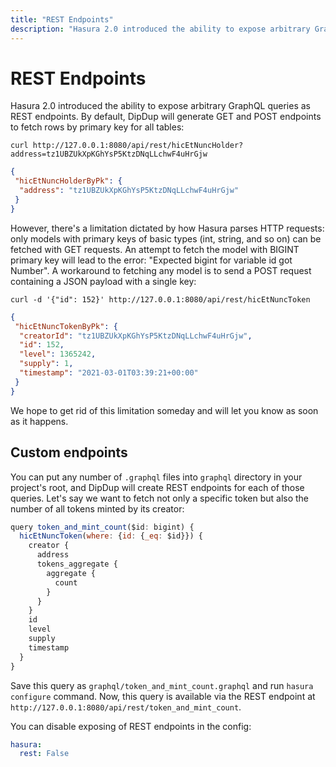 ```yaml
---
title: "REST Endpoints"
description: "Hasura 2.0 introduced the ability to expose arbitrary GraphQL queries as REST endpoints. By default, DipDup will generate GET and POST endpoints to fetch rows by primary key for all tables"
---
```


# REST Endpoints

Hasura 2.0 introduced the ability to expose arbitrary GraphQL queries as REST endpoints. By default, DipDup will generate GET and POST endpoints to fetch rows by primary key for all tables:

<!-- TODO: Update to internal model -->

```shell [Terminal]
curl http://127.0.0.1:8080/api/rest/hicEtNuncHolder?address=tz1UBZUkXpKGhYsP5KtzDNqLLchwF4uHrGjw
```

```json [Result]{3} disable-copy
{
 "hicEtNuncHolderByPk": {
  "address": "tz1UBZUkXpKGhYsP5KtzDNqLLchwF4uHrGjw"
 }
}
```

However, there's a limitation dictated by how Hasura parses HTTP requests: only models with primary keys of basic types (int, string, and so on) can be fetched with GET requests. An attempt to fetch the model with BIGINT primary key will lead to the error: "Expected bigint for variable id got Number". A workaround to fetching any model is to send a POST request containing a JSON payload with a single key:

```shell [Terminal]
curl -d '{"id": 152}' http://127.0.0.1:8080/api/rest/hicEtNuncToken
```

```json [Result]{3-7} disable-copy
{
 "hicEtNuncTokenByPk": {
  "creatorId": "tz1UBZUkXpKGhYsP5KtzDNqLLchwF4uHrGjw",
  "id": 152,
  "level": 1365242,
  "supply": 1,
  "timestamp": "2021-03-01T03:39:21+00:00"
 }
}
```

We hope to get rid of this limitation someday and will let you know as soon as it happens.

## Custom endpoints

You can put any number of `.graphql` files into `graphql` directory in your project's root, and DipDup will create REST endpoints for each of those queries. Let's say we want to fetch not only a specific token but also the number of all tokens minted by its creator:

```js [Query]
query token_and_mint_count($id: bigint) {
  hicEtNuncToken(where: {id: {_eq: $id}}) {
    creator {
      address
      tokens_aggregate {
        aggregate {
          count
        }
      }
    }
    id
    level
    supply
    timestamp
  }
}
```

Save this query as `graphql/token_and_mint_count.graphql` and run `hasura configure` command. Now, this query is available via the REST endpoint at `http://127.0.0.1:8080/api/rest/token_and_mint_count`.

You can disable exposing of REST endpoints in the config:

```yaml [dipdup.yaml]
hasura:
  rest: False
```
